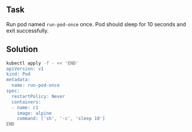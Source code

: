 
## Task

Run pod named `run-pod-once` once. Pod should sleep for 10 seconds and exit successfully.

## Solution

```sh
kubectl apply -f - << 'END'
apiVersion: v1
kind: Pod
metadata:
  name: run-pod-once
spec:
  restartPolicy: Never
  containers:
  - name: c1
    image: alpine
    command: ['sh', '-c', 'sleep 10']
END
```
